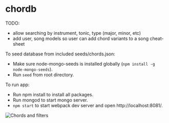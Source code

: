 # chordb

TODO: 
- allow searching by instrument, tonic, type (major, minor, etc)
- add user, song models so user can add chord variants to a song cheat-sheet

To seed database from included seeds/chords.json: 
- Make sure node-mongo-seeds is installed globally (`npm install -g node-mongo-seeds`).
- Run `seed` from root directory.

To run app:
- Run npm install to install all packages.
- Run mongod to start mongo server.
- `npm start` to start webpack dev server and open http://localhost:8081/. 

![Chords and filters](/../screenshots/README_IMGS/screenshot.png?raw=true)
